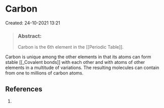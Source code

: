 # Carbon
Created: 24-10-2021 13:21

> ### **Abstract:**
> Carbon is the 6th element in the [[Periodic Table]].

Carbon is unique among the other elements in that its atoms can form stable [[_Covalent bonds]] with each other and with atoms of other elements in a multitude of variations. The resulting molecules can contain from one to millions of carbon atoms.

## References
1. 